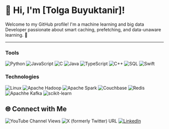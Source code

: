 
# 👋 Hi, I'm [Tolga Buyuktanir]!

Welcome to my GitHub profile! I'm a machine learning and big data Developer passionate about smart caching, prefetching, and data-unaware learning. 🌟

---
### Tools
![Python](https://img.shields.io/badge/-Python-000?&logo=Python)
![JavaScript](https://img.shields.io/badge/-JavaScript-000?&logo=JavaScript)
![C](https://img.shields.io/badge/-C-000?&logo=C)
![Java](https://img.shields.io/badge/-Java-000?&logo=Java&logoColor=007396)
![TypeScript](https://img.shields.io/badge/-TypeScript-000?&logo=TypeScript)
![C++](https://img.shields.io/badge/-C++-000?&logo=c%2b%2b&logoColor=00599C)
![SQL](https://img.shields.io/badge/-SQL-000?&logo=MySQL)
![Swift](https://img.shields.io/badge/-Swift-000?&logo=Swift)

### Technologies
![Linux](https://img.shields.io/badge/-Linux-000?&logo=Linux)
![Apache Hadoop](https://img.shields.io/badge/Apache_Hadoop-222?&logo=apache-hadoop&logoColor=66CCFF)
![Apache Spark](https://img.shields.io/badge/Apache%20Spark-E25A1C?style=for-the-badge&logo=apachespark&logoColor=white)
![Couchbase](https://img.shields.io/badge/Couchbase-EA2328?style=for-the-badge&logo=Couchbase&logoColor=white)
![Redis](https://img.shields.io/badge/-Redis-000?&logo=Redis)
![Apachhe Kafka](https://img.shields.io/badge/Apache_Kafka-231F20?style=for-the-badge&logo=apache-kafka&logoColor=white)
![scikit-learn](https://img.shields.io/badge/scikit--learn-F7931E?style=flat-square&logo=scikit-learn&logoColor=white)

## 🌐 Connect with Me
![YouTube Channel Views](https://img.shields.io/youtube/channel/views/UCxDnkMlK_Vvru7awNIgD_oQ)
![X (formerly Twitter) URL](https://img.shields.io/twitter/url?url=https%3A%2F%2Fx.com%2Ftolgabuyuktanir)
[![LinkedIn](https://img.shields.io/badge/LinkedIn-%230077B5.svg?style=for-the-badge&logo=linkedin&logoColor=white)](https://www.linkedin.com/in/tolga-buyuktanir-6b63733a/)
